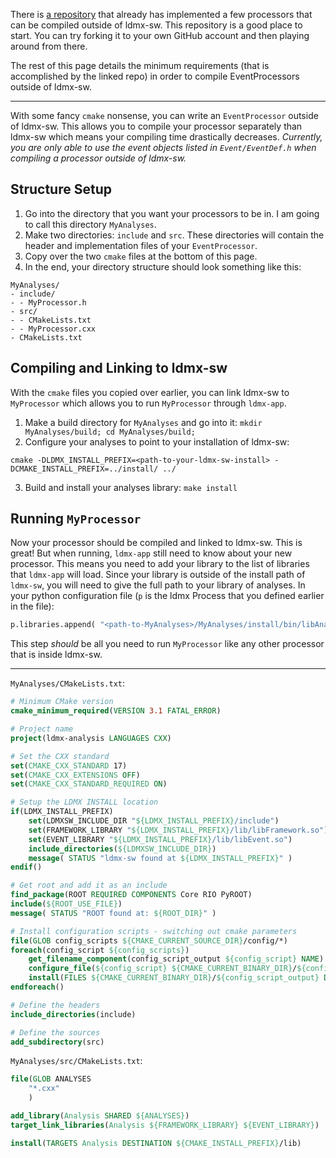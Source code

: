 There is [a repository](https://github.com/LDMX-Software/ldmx-analysis) that already has implemented a few processors that can be compiled outside of ldmx-sw. This repository is a good place to start. You can try forking it to your own GitHub account and then playing around from there.

The rest of this page details the minimum requirements (that is accomplished by the linked repo) in order to compile EventProcessors outside of ldmx-sw.

---

With some fancy `cmake` nonsense, you can write an `EventProcessor` outside of ldmx-sw. This allows you to compile your processor separately than ldmx-sw which means your compiling time drastically decreases. _Currently, you are only able to use the event objects listed in `Event/EventDef.h` when compiling a processor outside of ldmx-sw._


## Structure Setup

1. Go into the directory that you want your processors to be in. I am going to call this directory `MyAnalyses`.
2. Make two directories: `include` and `src`. These directories will contain the header and implementation files of your `EventProcessor`.
3. Copy over the two `cmake` files at the bottom of this page.
4. In the end, your directory structure should look something like this:
```
MyAnalyses/
- include/
- - MyProcessor.h
- src/
- - CMakeLists.txt
- - MyProcessor.cxx
- CMakeLists.txt
```
## Compiling and Linking to ldmx-sw
With the `cmake` files you copied over earlier, you can link ldmx-sw to `MyProcessor` which allows you to run `MyProcessor` through `ldmx-app`.
1. Make a build directory for `MyAnalyses` and go into it: `mkdir MyAnalyses/build; cd MyAnalyses/build;`
2. Configure your analyses to point to your installation of ldmx-sw: 

`cmake -DLDMX_INSTALL_PREFIX=<path-to-your-ldmx-sw-install> -DCMAKE_INSTALL_PREFIX=../install/ ../`

3. Build and install your analyses library: `make install`

## Running `MyProcessor`
Now your processor should be compiled and linked to ldmx-sw. This is great! But when running, `ldmx-app` still need to know about your new processor. This means you need to add your library to the list of libraries that `ldmx-app` will load. Since your library is outside of the install path of `ldmx-sw`, you will need to give the full path to your library of analyses. In your python configuration file (`p` is the ldmx Process that you defined earlier in the file):
```python
p.libraries.append( "<path-to-MyAnalyses>/MyAnalyses/install/bin/libAnalysis.so" )
```
This step _should_ be all you need to run `MyProcessor` like any other processor that is inside ldmx-sw.

---

`MyAnalyses/CMakeLists.txt`:
```cmake
# Minimum CMake version
cmake_minimum_required(VERSION 3.1 FATAL_ERROR)

# Project name
project(ldmx-analysis LANGUAGES CXX)

# Set the CXX standard 
set(CMAKE_CXX_STANDARD 17)
set(CMAKE_CXX_EXTENSIONS OFF)
set(CMAKE_CXX_STANDARD_REQUIRED ON)

# Setup the LDMX INSTALL location
if(LDMX_INSTALL_PREFIX)
    set(LDMXSW_INCLUDE_DIR "${LDMX_INSTALL_PREFIX}/include")
    set(FRAMEWORK_LIBRARY "${LDMX_INSTALL_PREFIX}/lib/libFramework.so")
    set(EVENT_LIBRARY "${LDMX_INSTALL_PREFIX}/lib/libEvent.so")
    include_directories(${LDMXSW_INCLUDE_DIR})
    message( STATUS "ldmx-sw found at ${LDMX_INSTALL_PREFIX}" )
endif()

# Get root and add it as an include
find_package(ROOT REQUIRED COMPONENTS Core RIO PyROOT)
include(${ROOT_USE_FILE})
message( STATUS "ROOT found at: ${ROOT_DIR}" )

# Install configuration scripts - switching out cmake parameters
file(GLOB config_scripts ${CMAKE_CURRENT_SOURCE_DIR}/config/*)
foreach(config_script ${config_scripts})
    get_filename_component(config_script_output ${config_script} NAME)
    configure_file(${config_script} ${CMAKE_CURRENT_BINARY_DIR}/${config_script_output})
    install(FILES ${CMAKE_CURRENT_BINARY_DIR}/${config_script_output} DESTINATION bin PERMISSIONS OWNER_READ OWNER_WRITE OWNER_EXECUTE GROUP_READ GROUP_EXECUTE WORLD_READ WORLD_EXECUTE)
endforeach()

# Define the headers
include_directories(include)

# Define the sources 
add_subdirectory(src)
```
`MyAnalyses/src/CMakeLists.txt`:
```cmake
file(GLOB ANALYSES
    "*.cxx"
    )

add_library(Analysis SHARED ${ANALYSES})
target_link_libraries(Analysis ${FRAMEWORK_LIBRARY} ${EVENT_LIBRARY})

install(TARGETS Analysis DESTINATION ${CMAKE_INSTALL_PREFIX}/lib)
```
